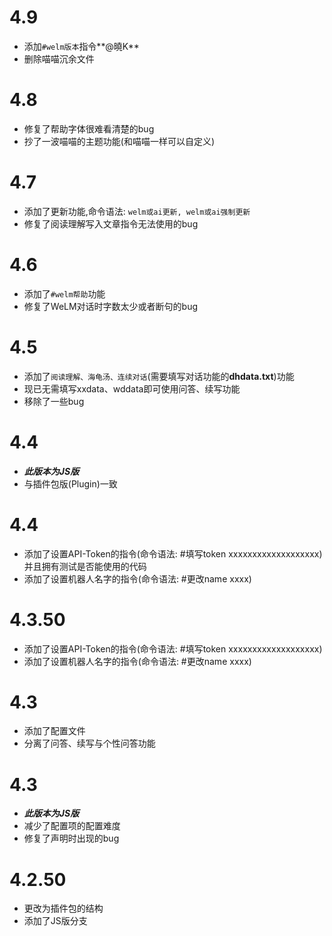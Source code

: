 # 4.9
* 添加`#welm版本`指令**@曉K**
* 删除喵喵沉余文件

# 4.8
* 修复了帮助字体很难看清楚的bug
* 抄了一波喵喵的主题功能(和喵喵一样可以自定义)

# 4.7
* 添加了更新功能,命令语法: `welm或ai更新, welm或ai强制更新`
* 修复了阅读理解写入文章指令无法使用的bug

# 4.6
* 添加了`#welm帮助`功能
* 修复了WeLM对话时字数太少或者断句的bug

# 4.5
* 添加了`阅读理解、海龟汤、连续对话`(需要填写对话功能的**dhdata.txt**)功能
* 现已无需填写xxdata、wddata即可使用问答、续写功能
* 移除了一些bug

# 4.4
* **_此版本为JS版_**
* 与插件包版(Plugin)一致

# 4.4
* 添加了设置API-Token的指令(命令语法: #填写token xxxxxxxxxxxxxxxxxxx)并且拥有测试是否能使用的代码
* 添加了设置机器人名字的指令(命令语法: #更改name xxxx)

# 4.3.50
* 添加了设置API-Token的指令(命令语法: #填写token xxxxxxxxxxxxxxxxxxx)
* 添加了设置机器人名字的指令(命令语法: #更改name xxxx)

# 4.3
* 添加了配置文件
* 分离了问答、续写与个性问答功能

# 4.3
* **_此版本为JS版_**
* 减少了配置项的配置难度
* 修复了声明时出现的bug

# 4.2.50
* 更改为插件包的结构
* 添加了JS版分支